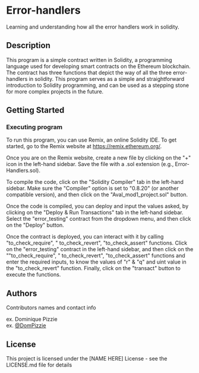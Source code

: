 # Error-handlers

Learning and understanding how all the error handlers work in solidity.

## Description

This program is a simple contract written in Solidity, a programming language used for developing smart contracts on the Ethereum blockchain. The contract has three functions that depict the way of all the three error-handlers in solidity. This program serves as a simple and straightforward introduction to Solidity programming, and can be used as a stepping stone for more complex projects in the future.

## Getting Started

### Executing program

To run this program, you can use Remix, an online Solidity IDE. To get started, go to the Remix website at https://remix.ethereum.org/.

Once you are on the Remix website, create a new file by clicking on the "+" icon in the left-hand sidebar. Save the file with a .sol extension (e.g., Error-Handlers.sol).

To compile the code, click on the "Solidity Compiler" tab in the left-hand sidebar. Make sure the "Compiler" option is set to "0.8.20" (or another compatible version), and then click on the "Aval_mod1_project.sol" button.

Once the code is compiled, you can deploy and input the values asked, by clicking on the "Deploy & Run Transactions" tab in the left-hand sidebar. Select the "error_testing" contract from the dropdown menu, and then click on the "Deploy" button.

Once the contract is deployed, you can interact with it by calling "to_check_require", " to_check_revert", "to_check_assert" functions. Click on the "error_testing" contract in the left-hand sidebar, and then click on the ""to_check_require", " to_check_revert", "to_check_assert" functions and enter the required inputs, to know the values of "r" & "q" and uint value in the "to_check_revert" function. Finally, click on the "transact" button to execute the functions.

## Authors

Contributors names and contact info

ex. Dominique Pizzie  
ex. [@DomPizzie](https://twitter.com/dompizzie)


## License

This project is licensed under the [NAME HERE] License - see the LICENSE.md file for details
